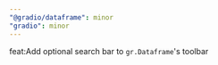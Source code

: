 ```yaml
---
"@gradio/dataframe": minor
"gradio": minor
---
```


feat:Add optional search bar to `gr.Dataframe`'s toolbar
